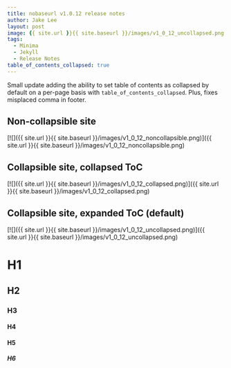 ```yaml
---
title: nobaseurl v1.0.12 release notes
author: Jake Lee
layout: post
image: {{ site.url }}{{ site.baseurl }}/images/v1_0_12_uncollapsed.png
tags:
  - Minima
  - Jekyll
  - Release Notes
table_of_contents_collapsed: true
---
```


Small update adding the ability to set table of contents as collapsed by default on a per-page basis with `table_of_contents_collapsed`. Plus, fixes misplaced comma in footer.

## Non-collapsible site

[![]({{ site.url }}{{ site.baseurl }}/images/v1_0_12_noncollapsible.png)]({{ site.url }}{{ site.baseurl }}/images/v1_0_12_noncollapsible.png)

## Collapsible site, collapsed ToC

[![]({{ site.url }}{{ site.baseurl }}/images/v1_0_12_collapsed.png)]({{ site.url }}{{ site.baseurl }}/images/v1_0_12_collapsed.png)

## Collapsible site, expanded ToC (default)

[![]({{ site.url }}{{ site.baseurl }}/images/v1_0_12_uncollapsed.png)]({{ site.url }}{{ site.baseurl }}/images/v1_0_12_uncollapsed.png)

# H1

## H2

### H3

#### H4

#### H5

##### H6
